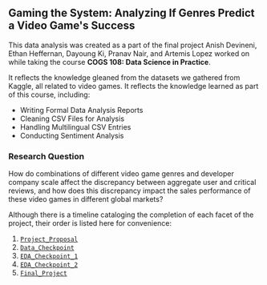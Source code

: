 ## Gaming the System: Analyzing If Genres Predict a Video Game's Success

This data analysis was created as a part of the final project Anish Devineni, Ethan Heffernan, Dayoung Ki, Pranav Nair, and Artemis Lopez worked on while taking the course **COGS 108: Data Science in Practice**.

It reflects the knowledge gleaned from the datasets we gathered from Kaggle, all related to video games. It reflects the knowledge learned as part of this course, including:

* Writing Formal Data Analysis Reports
* Cleaning CSV Files for Analysis
* Handling Multilingual CSV Entries
* Conducting Sentiment Analysis

### Research Question

How do combinations of different video game genres and developer company scale affect the discrepancy between aggregate user and critical reviews, and how does this discrepancy impact the sales performance of these video games in different global markets?

Although there is a timeline cataloging the completion of each facet of the project, their order is listed here for convenience:

1. [`Project_Proposal`](https://github.com/ohasis/cogs108-final-project/blob/main/Project_Proposal.ipynb)
2. [`Data_Checkpoint`](https://github.com/ohasis/cogs108-final-project/blob/main/Data_Checkpoint.ipynb)
3. [`EDA_Checkpoint_1`](https://github.com/ohasis/cogs108-final-project/blob/main/EDA_Checkpoint_1.ipynb)
4. [`EDA_Checkpoint_2`](https://github.com/ohasis/cogs108-final-project/blob/main/EDA_Checkpoint_2.ipynb)
5. [`Final_Project`](https://github.com/ohasis/cogs108-final-project/blob/main/Final_Project.ipynb)
